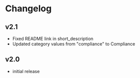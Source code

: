 # Changelog

## v2.1

 - Fixed README link in short_description
 - Updated category values from "compliance" to Compliance

## v2.0

- initial release
